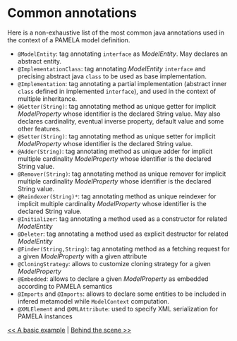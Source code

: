# Common annotations

Here is a non-exhaustive list of the most common java annotations used in the context of a PAMELA model definition.
- `@ModelEntity`: tag annotating `interface` as *ModelEntity*. May declares an abstract entity.
- `@ImplementationClass`: tag annotating *ModelEntity* `interface` and precising abstract java `class` to be used as base implementation.
- `@Implementation`: tag annotating a partial implementation (abstract inner `class` defined in implemented `interface`), and used in the context of multiple inheritance.
- `@Getter(String)`: tag annotating method as unique getter for implicit *ModelProperty* whose identifier is the declared String value. May also declares cardinality, eventual inverse property, default value and some other features.
- `@Setter(String)`: tag annotating method as unique setter for implicit *ModelProperty* whose identifier is the declared String value.
- `@Adder(String)`: tag annotating method as unique adder for implicit multiple cardinality *ModelProperty* whose identifier is the declared String value.
- `@Remover(String)`: tag annotating method as unique remover for implicit multiple cardinality *ModelProperty* whose identifier is the declared String value.
- `@Reindexer(String)*`: tag annotating method as unique reindexer for implicit multiple cardinality *ModelProperty* whose identifier is the declared String value.
- `@Initializer`: tag annotating a method used as a constructor for related *ModelEntity*
- `@Deleter`: tag annotating a method used as explicit destructor for related *ModelEntity*
- `@Finder(String,String)`: tag annotating method as a fetching request for a given *ModelProperty* with a given attribute
- `@CloningStrategy`: allows to customize cloning strategy for a given *ModelProperty*
- `@Embedded`: allows to declare a given *ModelProperty* as embedded according to PAMELA semantics
- `@Imports` and `@Imports`: allows to declare some entities to be included in infered metamodel while `ModelContext` computation.
- `@XMLElement` and `@XMLAttribute`: used to specify XML serialization for PAMELA instances

[<< A basic example](./example.html) \| [Behind the scene >>](./behind_the_scene.html)

 

    
  
